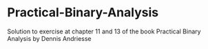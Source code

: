 # Practical-Binary-Analysis
Solution to exercise at chapter 11 and 13 of the book Practical Binary Analysis by Dennis Andriesse
